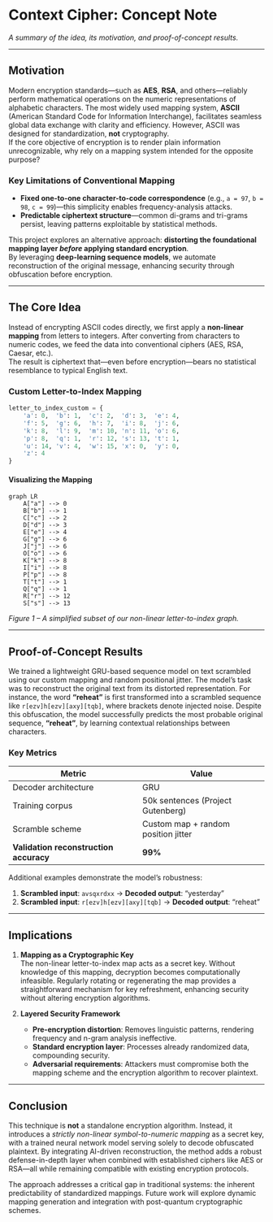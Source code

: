 # Context Cipher: Concept Note

*A summary of the idea, its motivation, and proof-of-concept results.*

---

## Motivation

Modern encryption standards—such as **AES**, **RSA**, and others—reliably perform mathematical operations on the numeric representations of alphabetic characters. The most widely used mapping system, **ASCII** (American Standard Code for Information Interchange), facilitates seamless global data exchange with clarity and efficiency. However, ASCII was designed for standardization, **not** cryptography.  
If the core objective of encryption is to render plain information unrecognizable, why rely on a mapping system intended for the opposite purpose?

### Key Limitations of Conventional Mapping

- **Fixed one-to-one character-to-code correspondence** (e.g., `a = 97`, `b = 98`, `c = 99`)—this simplicity enables frequency-analysis attacks.  
- **Predictable ciphertext structure**—common di-grams and tri-grams persist, leaving patterns exploitable by statistical methods.

This project explores an alternative approach: **distorting the foundational mapping layer *before* applying standard encryption**.  
By leveraging **deep-learning sequence models**, we automate reconstruction of the original message, enhancing security through obfuscation before encryption.

---

## The Core Idea

Instead of encrypting ASCII codes directly, we first apply a **non-linear mapping** from letters to integers. After converting from characters to numeric codes, we feed the data into conventional ciphers (AES, RSA, Caesar, etc.).  
The result is ciphertext that—even before encryption—bears no statistical resemblance to typical English text.

### Custom Letter-to-Index Mapping

```python
letter_to_index_custom = {
    'a': 0,  'b': 1,  'c': 2,  'd': 3,  'e': 4,
    'f': 5,  'g': 6,  'h': 7,  'i': 8,  'j': 6,
    'k': 8,  'l': 9,  'm': 10, 'n': 11, 'o': 6,
    'p': 8,  'q': 1,  'r': 12, 's': 13, 't': 1,
    'u': 14, 'v': 4,  'w': 15, 'x': 0,  'y': 0,
    'z': 4
}
```

#### Visualizing the Mapping

```mermaid
graph LR
    A["a"] --> 0
    B["b"] --> 1
    C["c"] --> 2
    D["d"] --> 3
    E["e"] --> 4
    G["g"] --> 6
    J["j"] --> 6
    O["o"] --> 6
    K["k"] --> 8
    I["i"] --> 8
    P["p"] --> 8
    T["t"] --> 1
    Q["q"] --> 1
    R["r"] --> 12
    S["s"] --> 13
```

*Figure 1 – A simplified subset of our non-linear letter-to-index graph.*

---

## Proof-of-Concept Results

We trained a lightweight GRU-based sequence model on text scrambled using our custom mapping and random positional jitter. The model’s task was to reconstruct the original text from its distorted representation. For instance, the word **“reheat”** is first transformed into a scrambled sequence like `r[ezv]h[ezv][axy][tqb]`, where brackets denote injected noise. Despite this obfuscation, the model successfully predicts the most probable original sequence, **“reheat”**, by learning contextual relationships between characters.

### Key Metrics

| Metric                                 | Value                               |
| -------------------------------------- | ----------------------------------- |
| Decoder architecture                   | GRU                                 |
| Training corpus                        | 50k sentences (Project Gutenberg)  |
| Scramble scheme                        | Custom map + random position jitter |
| **Validation reconstruction accuracy** | **99%**                            |

Additional examples demonstrate the model’s robustness:  
1. **Scrambled input**: `avsqxrdxx` → **Decoded output**: “yesterday”  
2. **Scrambled input**: `r[ezv]h[ezv][axy][tqb]` → **Decoded output**: “reheat”  

---

## Implications

1. **Mapping as a Cryptographic Key**  
   The non-linear letter-to-index map acts as a secret key. Without knowledge of this mapping, decryption becomes computationally infeasible. Regularly rotating or regenerating the map provides a straightforward mechanism for key refreshment, enhancing security without altering encryption algorithms.

2. **Layered Security Framework**  
   - **Pre-encryption distortion**: Removes linguistic patterns, rendering frequency and n-gram analysis ineffective.  
   - **Standard encryption layer**: Processes already randomized data, compounding security.  
   - **Adversarial requirements**: Attackers must compromise both the mapping scheme and the encryption algorithm to recover plaintext.

---

## Conclusion

This technique is **not** a standalone encryption algorithm. Instead, it introduces a *strictly non-linear symbol-to-numeric mapping* as a secret key, with a trained neural network model serving solely to decode obfuscated plaintext. By integrating AI-driven reconstruction, the method adds a robust defense-in-depth layer when combined with established ciphers like AES or RSA—all while remaining compatible with existing encryption protocols.  

The approach addresses a critical gap in traditional systems: the inherent predictability of standardized mappings. Future work will explore dynamic mapping generation and integration with post-quantum cryptographic schemes.
